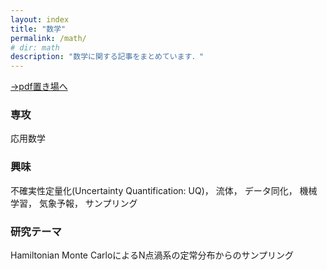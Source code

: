 ```yaml
---
layout: index
title: "数学"
permalink: /math/
# dir: math
description: "数学に関する記事をまとめています．"
---
```


[→pdf置き場へ](/math/pdf_library)

### 専攻
応用数学

### 興味
不確実性定量化(Uncertainty Quantification: UQ)， 流体， データ同化， 機械学習， 気象予報， サンプリング

### 研究テーマ
Hamiltonian Monte CarloによるN点渦系の定常分布からのサンプリング
